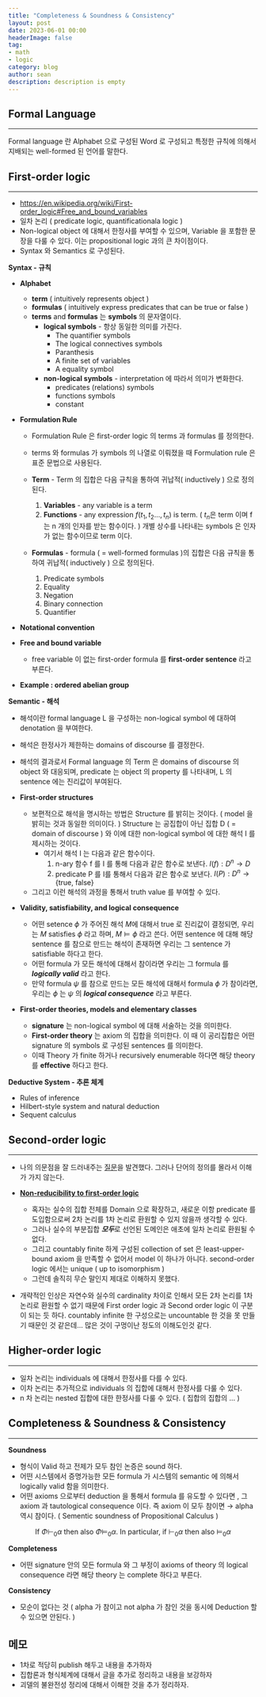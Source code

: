 ```yaml
---
title: "Completeness & Soundness & Consistency"
layout: post
date: 2023-06-01 00:00
headerImage: false
tag:
- math
- logic
category: blog
author: sean
description: description is empty
---
```


## Formal Language

---

Formal language 란 Alphabet 으로 구성된 Word 로 구성되고 특정한 규칙에 의해서 지배되는 well-formed 된 언어를 말한다. 

## First-order logic

---

- https://en.wikipedia.org/wiki/First-order_logic#Free_and_bound_variables
- 일차 논리 ( predicate logic, quantificationala logic )
- Non-logical object 에 대해서 한정사를 부여할 수 있으며, Variable 을 포함한 문장을 다룰 수 있다. 이는 propositional logic 과의 큰 차이점이다.
- Syntax 와 Semantics 로 구성된다.

**Syntax - 규칙** 

- **Alphabet**
    - **term** ( intuitively represents object )
    - **formulas** ( intuitively  express predicates that can be true or false )
    - **terms** and **formulas** 는 **symbols** 의 문자열이다.
        - **logical symbols** - 항상 동일한 의미를 가진다.
            - The quantifier symbols
            - The logical connectives symbols
            - Paranthesis
            - A finite set of variables
            - A equality symbol
        - **non-logical symbols** - interpretation 에 따라서 의미가 변화한다.
            - predicates (relations) symbols
            - functions symbols
            - constant
- **Formulation Rule**
    - Formulation Rule 은 first-order logic 의 terms 과 formulas 를 정의한다.
    - terms 와 formulas 가 symbols 의 나열로 이뤄졌을 때  Formulation rule 은 표준 문법으로 사용된다.
    
    - **Term** - Term 의 집합은 다음 규칙을 통하여 귀납적( inductively ) 으로 정의된다.
        1. **Variables** - any variable is a term
        2. **Functions** - any expression $f(t_1,t_2...,t_n)$ is term. ( $t_n$은 term 이며 f 는 n 개의 인자를 받는 함수이다. ) 개별 상수를 나타내는 symbols 은 인자가 없는 함수이므로 term 이다. 
    - **Formulas** - formula ( = well-formed formulas )의 집합은 다음 규칙을 통하여 귀납적( inductively ) 으로 정의된다.
        1. Predicate symbols
        2. Equality
        3. Negation
        4. Binary connection
        5. Quantifier 
        
- **Notational convention**
- **Free and bound variable**
    - free variable 이 없는 first-order formula 를 **first-order sentence** 라고 부른다.
- **Example : ordered abelian group**

**Semantic - 해석**

- 해석이란 formal language L 을 구성하는 non-logical symbol 에 대하여 denotation 을 부여한다.
- 해석은 한정사가 제한하는 domains of discourse 를 결정한다.
- 해석의 결과로서 Formal language 의 Term 은 domains of discourse 의 object 와 대응되며, predicate 는 object 의 property 를 나타내며,  L 의 sentence 에는 진리값이 부여된다.

- ****First-order structures****
    - 보편적으로 해석을 명시하는 방법은 Structure 를 밝히는 것이다. ( model 을 밝히는 것과 동일한 의미이다. ) Structure 는 공집합이 아닌 집합 D ( = domain of discourse ) 와 이에 대한 non-logical symbol 에 대한 해석 I 를 제시하는 것이다.
        - 여기서 해석 I 는 다음과 같은 함수이다.
            1. n-ary 함수 f 를 I 를 통해 다음과 같은 함수로 보낸다. $I(f) :D^n\rightarrow D$
            2. predicate P 를 I를 통해서 다음과 같은 함수로 보낸다. $I(P):D^n \rightarrow \{\text{true, false}\}$
    - 그리고 이런 해석의 과정을 통해서 truth value 를 부여할 수 있다.
    
- **Validity, satisfiability, and logical consequence**
    - 어떤 setence $\phi$ 가 주어진 해석 $M$에 대해서 true 로 진리값이 결정되면, 우리는 $M \text{ satisfies } \phi$ 라고 하며, $M \vDash \phi$ 라고 쓴다. 어떤 sentence 에 대해 해당 sentence 를 참으로 만드는 해석이 존재하면 우리는 그 sentence 가 satisfiable 하다고 한다.
    - 어떤 formula 가 모든 해석에 대해서 참이라면 우리는 그 formula 를 ***logically valid*** 라고 한다.
    - 만약 formula $\psi$ 를 참으로 만드는 모든 해석에 대해서 formula $\phi$ 가 참이라면, 우리는 $\phi$  는 $\psi$ 의 ***logical consequence*** 라고 부른다.
    
- **First-order theories, models and elementary classes**
    - **signature** 는 non-logical symbol 에 대해 서술하는 것을 의미한다.
    - **First-order theory** 는 axiom 의 집합을 의미한다. 이 때 이 공리집합은 어떤 signature 의 symbols 로 구성된 sentences 를 의미한다.
    - 이때 Theory 가 finite 하거나 recursively enumerable 하다면 해당 theory 를 **effective** 하다고 한다.

**Deductive System - 추론 체계**

- Rules of inference
- Hilbert-style system and natural deduction
- Sequent calculus

## Second-order logic

---

- 나의 의문점을 잘 드러내주는 [질문](https://math.stackexchange.com/questions/2617708/what-is-the-difference-between-first-order-logic-on-a-power-set-and-second-orde)을 발견했다. 그러나 단어의 정의를 몰라서 이해가 가지 않는다.
- **[Non-reducibility to first-order logic](https://en.wikipedia.org/wiki/Second-order_logic#Non-reducibility_to_first-order_logic)**
    - 혹자는 실수의 집합 전체를 Domain 으로 확장하고, 새로운 이항 predicate 를 도입함으로써 2차 논리를 1차 논리로 환원할 수 있지 않을까 생각할 수 있다.
    - 그러나 실수의 부분집합 ***모두***로 선언된 도메인은 애초에 일차 논리로 환원될 수 없다.
    - 그리고 countably finite 하게 구성된 collection of set 은 least-upper-bound axiom 을 만족할 수 없어서 model 이 하나가 아니다. second-order logic 에서는 unique ( up to isomorphism )
    - 그런데 솔직히 무슨 말인지 제대로 이해하지 못했다.
    
- 개략적인 인상은 자연수와 실수의 cardinality 차이로 인해서 모든 2차 논리를 1차 논리로 환원할 수 없기 때문에 First order logic 과 Second order logic 이 구분이 되는 듯 하다. countably infinite 한 구성으로는 uncountable 한 것을 못 만들기 때문인 것 같은데... 많은 것이 구멍이난 정도의 이해도인것 같다.

## Higher-order logic

---

- 일차 논리는 individuals 에 대해서 한정사를 다를 수 있다.
- 이차 논리는 추가적으로 individuals 의 집합에 대해서 한정사를 다룰 수 있다.
- n 차 논리는 nested 집합에 대한 한정사를 다룰 수 있다. ( 집합의 집합의 ... )

## Completeness & Soundness & Consistency

---

**Soundness**

- 형식이 Valid 하고 전제가 모두 참인 논증은 sound 하다.
- 어떤 시스템에서 증명가능한 모든 formula 가 시스템의 semantic 에 의해서 logically valid 함을 의미한다.
- 어떤 axioms 으로부터 deduction 을 통해서 formula 를 유도할 수 있다면 , 그 axiom 과 tautological consequence 이다. 즉 axiom 이 모두 참이면 → alpha 역시 참이다. ( Sementic soundness of Propositional Calculus )

$$
\text{If } \Phi \vdash_0 \alpha \text{ then also } \Phi \vDash_0 \alpha \text{. In particular, if } \vdash_0 \alpha \text{ then also } \vDash_0 \alpha
$$

**Completeness**

- 어떤 signature 안의 모든 formula 와 그 부정이 axioms of theory 의 logical consequence 라면 해당 theory 는 complete 하다고 부른다.

**Consistency**

- 모순이 없다는 것 ( alpha 가 참이고 not alpha 가 참인 것을 동시에 Deduction 할 수 있으면 안된다. )


## 메모
- 1차로 적당히 publish 해두고 내용을 추가하자
- 집합론과 형식체계에 대해서 글을 추가로 정리하고 내용을 보강하자
- 괴델의 불완전성 정리에 대해서 이해한 것을 추가 정리하자.